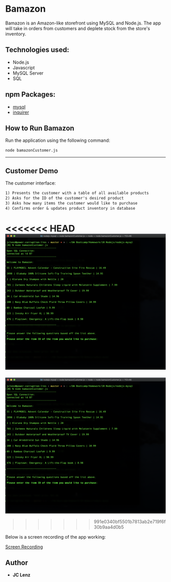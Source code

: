 # Bamazon
Bamazon is an Amazon-like storefront using MySQL and Node.js. The app will take in orders from customers and deplete stock from the store's inventory. 

## Technologies used:

* Node.js
* Javascript
* MySQL Server
* SQL

## npm Packages:
* [mysql](https://www.npmjs.com/package/mysql)
* [inquirer](https://www.npmjs.com/package/inquirer)

## How to Run Bamazon
Run the application using the following command:

```
node bamazonCustomer.js
```

___

## Customer Demo <a id="customer-demo"></a>
The customer interface:

```
1) Presents the customer with a table of all available products
2) Asks for the ID of the customer's desired product
3) Asks how many items the customer would like to purchase
4) Confirms order & updates product inventory in database
```
<<<<<<< HEAD
![customer demo](screenshots/bamazonCustomer.png)
=======
![customer demo](bamazonCustomer.png)
>>>>>>> 991e0340bf5501b7813ab2e719f6f30b9aa4d0b5

Below is a screen recording of the app working:

[Screen Recording](screenshots/bamazon_recording.m4v)

## Author
* **JC Lenz** 
